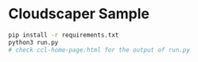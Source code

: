 # Cloudscaper Sample

```sh
pip install -r requirements.txt
python3 run.py
# check ccl-home-page.html for the output of run.py
```
